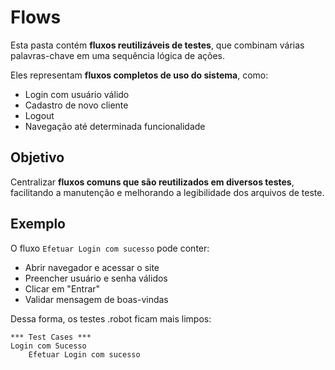 # Flows

Esta pasta contém **fluxos reutilizáveis de testes**, que combinam várias palavras-chave em uma sequência lógica de ações.

Eles representam **fluxos completos de uso do sistema**, como:
- Login com usuário válido
- Cadastro de novo cliente
- Logout
- Navegação até determinada funcionalidade

## Objetivo

Centralizar **fluxos comuns que são reutilizados em diversos testes**, facilitando a manutenção e melhorando a legibilidade dos arquivos de teste.

## Exemplo

O fluxo `Efetuar Login com sucesso` pode conter:
- Abrir navegador e acessar o site
- Preencher usuário e senha válidos
- Clicar em "Entrar"
- Validar mensagem de boas-vindas

Dessa forma, os testes .robot ficam mais limpos:

```robot
*** Test Cases ***
Login com Sucesso
    Efetuar Login com sucesso
